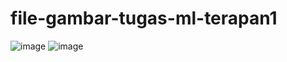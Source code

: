 # file-gambar-tugas-ml-terapan1
![image](https://user-images.githubusercontent.com/110514094/192113369-b9497610-ce4c-45cd-b54c-3a1cd2065387.png)
![image](https://user-images.githubusercontent.com/110514094/192114405-dd1d9b0f-e0bd-49e1-b6af-11b75e19d272.png)

